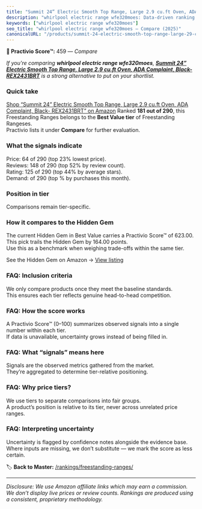 ```yaml
---
title: "Summit 24” Electric Smooth Top Range, Large 2.9 cu.ft Oven, ADA Complaint, Black- REX2431BRT"
description: "whirlpool electric range wfe320moes: Data-driven ranking using the Practivio Score™. Positioned by quality, value, demand, findability, momentum."
keywords: ["whirlpool electric range wfe320moes"]
seo_title: "whirlpool electric range wfe320moes — Compare (2025)"
canonicalURL: "/products/summit-24-electric-smooth-top-range-large-29-cuft-oven-ada-complaint-black-rex2431brt-B086Q4N43N/"
---
```


**🛒 Practivio Score™:** 459 — _Compare_


*If you're comparing **whirlpool electric range wfe320moes**, **[Summit 24” Electric Smooth Top Range, Large 2.9 cu.ft Oven, ADA Complaint, Black- REX2431BRT](https://www.amazon.com/dp/B086Q4N43N?tag=practivio-20)** is a strong alternative to put on your shortlist.*
### Quick take
[Shop “Summit 24” Electric Smooth Top Range, Large 2.9 cu.ft Oven, ADA Complaint, Black- REX2431BRT” on Amazon](https://www.amazon.com/dp/B086Q4N43N?tag=practivio-20)
Ranked **181 out of 290**, this Freestanding Ranges belongs to the **Best Value tier** of Freestanding Rangeses.  
Practivio lists it under **Compare** for further evaluation.

### What the signals indicate
Price: 64 of 290 (top 23% lowest price).  
Reviews: 148 of 290 (top 52% by review count).  
Rating: 125 of 290 (top 44% by average stars).  
Demand:  of 290 (top % by purchases this month).

### Position in tier
Comparisons remain tier-specific.

### How it compares to the Hidden Gem
The current Hidden Gem in Best Value carries a Practivio Score™ of 623.00.  
This pick trails the Hidden Gem by 164.00 points.  
Use this as a benchmark when weighing trade-offs within the same tier.  

See the Hidden Gem on Amazon → [View listing](https://www.amazon.com/dp/B09JKLY86J?tag=practivio-20)

### FAQ: Inclusion criteria
We only compare products once they meet the baseline standards.  
This ensures each tier reflects genuine head-to-head competition.

### FAQ: How the score works
A Practivio Score™ (0–100) summarizes observed signals into a single number within each tier.  
If data is unavailable, uncertainty grows instead of being filled in.

### FAQ: What “signals” means here
Signals are the observed metrics gathered from the market.  
They’re aggregated to determine tier-relative positioning.

### FAQ: Why price tiers?
We use tiers to separate comparisons into fair groups.  
A product’s position is relative to its tier, never across unrelated price ranges.

### FAQ: Interpreting uncertainty
Uncertainty is flagged by confidence notes alongside the evidence base.  
Where inputs are missing, we don’t substitute — we mark the score as less certain.

<!-- Missing template for Compare/CompareWithinPriceClass -->


🏷️ **Back to Master:** [/rankings/freestanding-ranges/](/rankings/freestanding-ranges/)

---
_Disclosure: We use Amazon affiliate links which may earn a commission. We don’t display live prices or review counts. Rankings are produced using a consistent, proprietary methodology._
